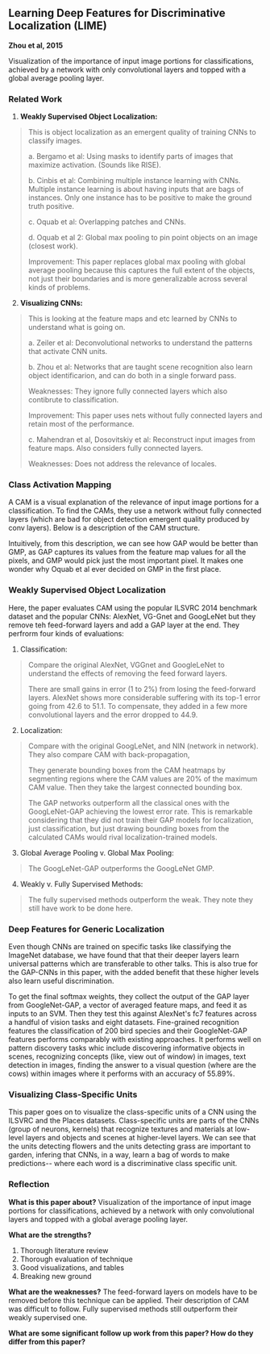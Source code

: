 ## Learning Deep Features for Discriminative Localization (LIME)
**Zhou et al, 2015**

Visualization of the importance of input image portions for classifications, achieved by a network with only convolutional layers and topped with a global average pooling layer.

### Related Work

1. **Weakly Supervised Object Localization:**

> This is object localization as an emergent quality of training CNNs to classify images.
> 
> a. Bergamo et al: Using masks to identify parts of images that maximize activation. (Sounds like RISE).
>     
> b. Cinbis et al: Combining multiple instance learning with CNNs. Multiple instance learning is about having inputs that are bags of instances. Only one instance has to be positive to make the ground truth positive.
> 
> c. Oquab et al: Overlapping patches and CNNs.
> 
> d. Oquab et al 2: Global max pooling to pin point objects on an image (closest work).
> 
> Improvement: This paper replaces global max pooling with global average pooling because this captures the full extent of the objects, not just their boundaries and is more generalizable across several kinds of problems.   

2. **Visualizing CNNs:**
   
> This is looking at the feature maps and etc learned by CNNs to understand what is going on.
>
> a. Zeiler et al: Deconvolutional networks to understand the patterns that activate CNN units.
> 
> b. Zhou et al: Networks that are taught scene recognition also learn object identificarion, and can do both in a single forward pass.
>
> Weaknesses: They ignore fully connected layers which also contibrute to classification.
> 
> Improvement: This paper uses nets without fully connected layers and retain most of the performance.
> 
> c. Mahendran et al, Dosovitskiy et al: Reconstruct input images from feature maps. Also considers fully connected layers.
>
> Weaknesses: Does not address the relevance of locales.    

### Class Activation Mapping

A CAM is a visual explanation of the relevance of input image portions for a classification. 
To find the CAMs, they use a network without fully connected layers (which are bad for object detection emergent quality produced by conv layers). Below is a description of the CAM structure.

Intuitively, from this description, we can see how GAP would be better than GMP, as GAP captures its values from the feature map values for all the pixels, and GMP would pick just the most important pixel. It makes one wonder why Oquab et al ever decided on GMP in the first place. 

### Weakly Supervised Object Localization

Here, the paper evaluates CAM using the popular ILSVRC 2014 benchmark dataset and the popular CNNs: AlexNet, VG-Gnet and GoogLeNet but they remove teh feed-forward layers and add a GAP layer at the end. 
They perfrorm four kinds of evaluations:

1. Classification:
> Compare the original AlexNet, VGGnet and GoogleLeNet to understand the effects of removing the feed forward layers.
> 
> There are small gains in error (1 to 2%) from losing the feed-forward layers. AlexNet shows more considerable suffering with its top-1 error going from 42.6 to 51.1. To compensate, they added in a few more convolutional layers and the error dropped to 44.9.
   
2. Localization:
> Compare with the original GoogLeNet, and NIN (network in network). They also compare CAM with back-propagation,
> 
> They generate bounding boxes from the CAM heatmaps by segmenting regions where the CAM values are 20% of the maximum CAM value. Then they take the largest connected bounding box.
> 
> The GAP networks outperform all the classical ones with the GoogLeNet-GAP achieving the lowest error rate. This is remarkable considering that they did not train their GAP models for localization, just classification, but just drawing bounding boxes from the 
 calculated CAMs would rival localization-trained models. 
   
3. Global Average Pooling v. Global Max Pooling:
> The GoogLeNet-GAP outperforms the GoogLeNet GMP.

4. Weakly v. Fully Supervised Methods:
> The fully supervised methods outperform the weak. They note they still have work to be done here.
>

### Deep Features for Generic Localization

Even though CNNs are trained on specific tasks like classifying the ImageNet database, we have found that that their deeper layers learn universal patterns which are transferable to other talks. This is also true for the GAP-CNNs in this paper, with the added benefit that these higher levels also learn useful discrimination. 

To get the final softmax weights, they collect the output of the GAP layer from GoogleNet-GAP, a vector of averaged feature maps, and feed it as inputs to an SVM. Then they test this against AlexNet's fc7 features across a handful of vision tasks and eight datasets. Fine-grained recognition features the classification of 200 bird species and their GoogleNet-GAP features performs comparably with existing approaches. It performs well on pattern discovery tasks whic include discovering informative objects in scenes, recognizing concepts (like, view out of window) in images, text detection in images, finding the answer to a visual question (where are the cows) within images where it performs with an accuracy of 55.89%. 

### Visualizing Class-Specific Units

This paper goes on to visualize the class-specific units of a CNN using the ILSVRC and the Places datasets. Class-specific units are parts of the CNNs (group of neurons, kernels) that recognize textures and materials at low-level layers and objects and scenes at higher-level layers. We can see that the units detecting flowers and the units detecting grass are important to garden, infering that CNNs, in a way, learn a bag of words to make predictions-- where each word is a discriminative class specific unit.

### Reflection

**What is this paper about?**
Visualization of the importance of input image portions for classifications, achieved by a network with only convolutional layers and topped with a global average pooling layer.

**What are the strengths?**
1. Thorough literature review    
2. Thorough evaluation of technique   
3. Good visualizations, and tables    
4. Breaking new ground   

**What are the weaknesses?**
The feed-forward layers on models have to be removed before this technique can be applied.
Their description of CAM was difficult to follow. 
Fully supervised methods still outperform their weakly supervised one.

**What are some significant follow up work from this paper? How do they differ from this paper?**

